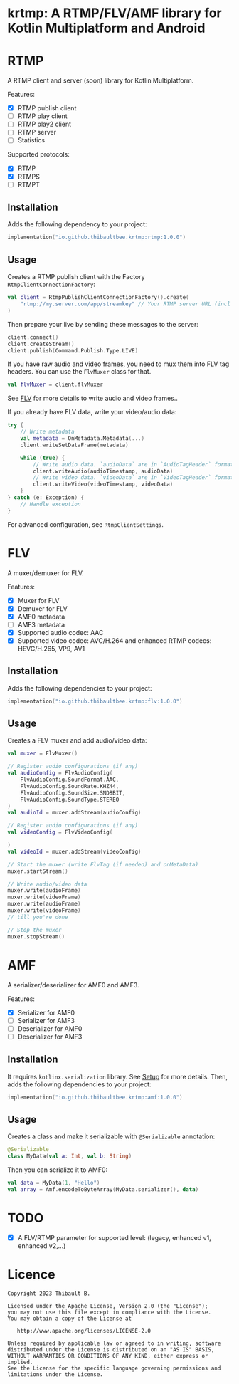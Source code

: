 # krtmp: A RTMP/FLV/AMF library for Kotlin Multiplatform and Android

# RTMP

A RTMP client and server (soon) library for Kotlin Multiplatform.

Features:

- [x] RTMP publish client
- [ ] RTMP play client
- [ ] RTMP play2 client
- [ ] RTMP server
- [ ] Statistics

Supported protocols:

- [x] RTMP
- [x] RTMPS
- [ ] RTMPT

## Installation

Adds the following dependency to your project:

```kotlin
implementation("io.github.thibaultbee.krtmp:rtmp:1.0.0")
```

## Usage

Creates a RTMP publish client with the Factory `RtmpClientConnectionFactory`:

```kotlin
val client = RtmpPublishClientConnectionFactory().create(
    "rtmp://my.server.com/app/streamkey" // Your RTMP server URL (incl app name and stream key)
)
```

Then prepare your live by sending these messages to the server:

```kotlin
client.connect()
client.createStream()
client.publish(Command.Publish.Type.LIVE)
```

If you have raw audio and video frames, you need to mux them into FLV tag headers. You can use
the `FlvMuxer` class for that.

```kotlin
val flvMuxer = client.flvMuxer
```

See [FLV](#flv) for more details to write audio and video frames..

If you already have FLV data, write your video/audio data:

```kotlin
try {
    // Write metadata
    val metadata = OnMetadata.Metadata(...)
    client.writeSetDataFrame(metadata)

    while (true) {
        // Write audio data. `audioData` are in `AudioTagHeader` format. See FLV specification for more details.
        client.writeAudio(audioTimestamp, audioData)
        // Write video data. `videoData` are in `VideoTagHeader` format. See FLV specification for more details.
        client.writeVideo(videoTimestamp, videoData)
    }
} catch (e: Exception) {
    // Handle exception
}
```

For advanced configuration, see `RtmpClientSettings`.

# FLV

A muxer/demuxer for FLV.

Features:

- [x] Muxer for FLV
- [x] Demuxer for FLV
- [x] AMF0 metadata
- [ ] AMF3 metadata
- [x] Supported audio codec: AAC
- [x] Supported video codec: AVC/H.264 and enhanced RTMP codecs: HEVC/H.265, VP9, AV1

## Installation

Adds the following dependencies to your project:

```kotlin
implementation("io.github.thibaultbee.krtmp:flv:1.0.0")
```

## Usage

Creates a FLV muxer and add audio/video data:

```kotlin
val muxer = FlvMuxer()

// Register audio configurations (if any)
val audioConfig = FlvAudioConfig(
    FlvAudioConfig.SoundFormat.AAC,
    FlvAudioConfig.SoundRate.KHZ44,
    FlvAudioConfig.SoundSize.SND8BIT,
    FlvAudioConfig.SoundType.STEREO
)
val audioId = muxer.addStream(audioConfig)

// Register audio configurations (if any)
val videoConfig = FlvVideoConfig(

)
val videoId = muxer.addStream(videoConfig)

// Start the muxer (write FlvTag (if needed) and onMetaData)
muxer.startStream()

// Write audio/video data
muxer.write(audioFrame)
muxer.write(videoFrame)
muxer.write(audioFrame)
muxer.write(videoFrame)
// till you're done

// Stop the muxer
muxer.stopStream()

```

# AMF

A serializer/deserializer for AMF0 and AMF3.

Features:

- [x] Serializer for AMF0
- [ ] Serializer for AMF3
- [ ] Deserializer for AMF0
- [ ] Deserializer for AMF3

## Installation

It requires `kotlinx.serialization` library.
See [Setup](https://github.com/Kotlin/kotlinx.serialization?tab=readme-ov-file#setup) for more
details.
Then, adds the following dependencies to your project:

```kotlin
implementation("io.github.thibaultbee.krtmp:amf:1.0.0")
```

## Usage

Creates a class and make it serializable with `@Serializable` annotation:

```kotlin
@Serializable
class MyData(val a: Int, val b: String)
```

Then you can serialize it to AMF0:

```kotlin
val data = MyData(1, "Hello")
val array = Amf.encodeToByteArray(MyData.serializer(), data)
```

# TODO

- [x] A FLV/RTMP parameter for supported level: (legacy, enhanced v1, enhanced v2,...)

# Licence

    Copyright 2023 Thibault B.

    Licensed under the Apache License, Version 2.0 (the "License");
    you may not use this file except in compliance with the License.
    You may obtain a copy of the License at

       http://www.apache.org/licenses/LICENSE-2.0

    Unless required by applicable law or agreed to in writing, software
    distributed under the License is distributed on an "AS IS" BASIS,
    WITHOUT WARRANTIES OR CONDITIONS OF ANY KIND, either express or implied.
    See the License for the specific language governing permissions and
    limitations under the License.